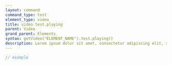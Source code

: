 ```yaml
---
layout: command
command_type: test
element_type: video
title: video.test.playing
parent: Video
grand_parent: Elements
syntax: getVideo("ELEMENT_NAME").test.playing()
description: Lorem ipsum dolor sit amet, consectetur adipiscing elit, sed do eiusmod tempor incididunt ut labore et dolore magna aliqua. Ut enim ad minim veniam, quis nostrud exercitation ullamco laboris nisi ut aliquip ex ea commodo consequat.
---
```


```javascript
// example
```